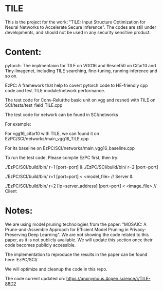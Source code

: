 # TILE
This is the project for the work: "TILE: Input Structure Optimization for Neural Networks to Accelerate Secure Inference".
The codes are still under developments, and should not be used in any security sensitive product.

# Content:
pytorch: The implmentaion for TILE on VGG16 and Resnet50 on Cifar10 and Tiny-Imagenet, including TILE searching, fine-tuning, running inference and so on.

EzPC: A framework that help to covert pytorch code to HE-friendly cpp code and test TILE module/network performance. 

The test code for Conv-Relu(the basic unit on vgg and resnet) with TILE on SCI/tests/test_field_TILE.cpp

The test code for network can be found in SCI/networks

For example:

For vgg16_cifar10 with TILE, we can found it on EzPC/SCI/networks/main_vgg16_TILE.cpp

For its baseline on EzPC/SCI/networks/main_vgg16_baseline.cpp

To run the test code, Please complie EzPC first, then try:

./EzPC/SCI/build/bin/<test> r=1 [port=port] & ./EzPC/SCI/build/bin/<test> r=2 [port=port]

./EzPC/SCI/build/bin/<network> r=1 [port=port] < <model_file> // Server &

./EzPC/SCI/build/bin/<network> r=2 [ip=server_address] [port=port] < <image_file> // Client

# Notes:
We are using model pruning technologies from the paper: "MOSAIC: A Prune-and-Assemble Approach for Efficient Model Pruning in Privacy-Preserving Deep Learning". 
We are not showing the code related to this paper, as it is not publicly available. We will update this section once their code becomes publicly accessible.

The implementation to reproduce the results in the paper can be found here: EzPC/SCI/.

We will optimize and cleanup the code in this repo.

The code current updated on: https://anonymous.4open.science/r/TILE-88D2

